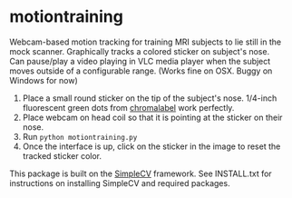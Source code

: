 # motiontraining
Webcam-based motion tracking for training MRI subjects to lie still in the mock scanner.
Graphically tracks a colored sticker on subject's nose.  
Can pause/play a video playing in VLC media player when the subject moves outside of a configurable range. (Works fine on OSX.  Buggy on Windows for now)

1. Place a small round sticker on the tip of the subject's nose. 1/4-inch fluorescent green dots from <a href="http://www.chromalabel.com/collections/color-coding-dot-stickers-on-rolls/products/1-4-color-code-dots?variant=450574829">chromalabel</a> work perfectly.
2. Place webcam on head coil so that it is pointing at the sticker on their nose.
3. Run <code>python motiontraining.py</code>
4. Once the interface is up, click on the sticker in the image to reset the tracked sticker color.

This package is built on the <a href="http://simplecv.org/">SimpleCV</a> framework.  See INSTALL.txt for instructions on installing SimpleCV and required packages.
